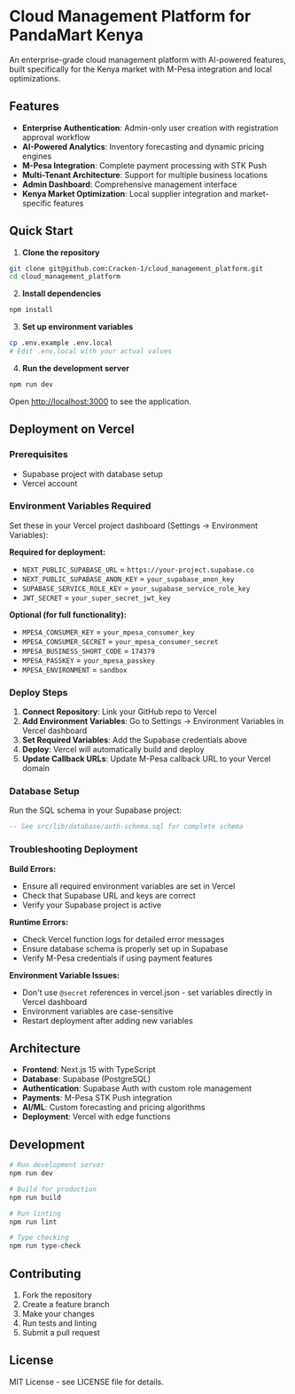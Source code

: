 # Cloud Management Platform for PandaMart Kenya

An enterprise-grade cloud management platform with AI-powered features, built specifically for the Kenya market with M-Pesa integration and local optimizations.

## Features

- **Enterprise Authentication**: Admin-only user creation with registration approval workflow
- **AI-Powered Analytics**: Inventory forecasting and dynamic pricing engines
- **M-Pesa Integration**: Complete payment processing with STK Push
- **Multi-Tenant Architecture**: Support for multiple business locations
- **Admin Dashboard**: Comprehensive management interface
- **Kenya Market Optimization**: Local supplier integration and market-specific features

## Quick Start

1. **Clone the repository**
```bash
git clone git@github.com:Cracken-1/cloud_management_platform.git
cd cloud_management_platform
```

2. **Install dependencies**
```bash
npm install
```

3. **Set up environment variables**
```bash
cp .env.example .env.local
# Edit .env.local with your actual values
```

4. **Run the development server**
```bash
npm run dev
```

Open [http://localhost:3000](http://localhost:3000) to see the application.

## Deployment on Vercel

### Prerequisites
- Supabase project with database setup
- Vercel account

### Environment Variables Required
Set these in your Vercel project dashboard (Settings → Environment Variables):

**Required for deployment:**
- `NEXT_PUBLIC_SUPABASE_URL` = `https://your-project.supabase.co`
- `NEXT_PUBLIC_SUPABASE_ANON_KEY` = `your_supabase_anon_key`
- `SUPABASE_SERVICE_ROLE_KEY` = `your_supabase_service_role_key`
- `JWT_SECRET` = `your_super_secret_jwt_key`

**Optional (for full functionality):**
- `MPESA_CONSUMER_KEY` = `your_mpesa_consumer_key`
- `MPESA_CONSUMER_SECRET` = `your_mpesa_consumer_secret`
- `MPESA_BUSINESS_SHORT_CODE` = `174379`
- `MPESA_PASSKEY` = `your_mpesa_passkey`
- `MPESA_ENVIRONMENT` = `sandbox`

### Deploy Steps
1. **Connect Repository**: Link your GitHub repo to Vercel
2. **Add Environment Variables**: Go to Settings → Environment Variables in Vercel dashboard
3. **Set Required Variables**: Add the Supabase credentials above
4. **Deploy**: Vercel will automatically build and deploy
5. **Update Callback URLs**: Update M-Pesa callback URL to your Vercel domain

### Database Setup
Run the SQL schema in your Supabase project:
```sql
-- See src/lib/database/auth-schema.sql for complete schema
```

### Troubleshooting Deployment

**Build Errors:**
- Ensure all required environment variables are set in Vercel
- Check that Supabase URL and keys are correct
- Verify your Supabase project is active

**Runtime Errors:**
- Check Vercel function logs for detailed error messages
- Ensure database schema is properly set up in Supabase
- Verify M-Pesa credentials if using payment features

**Environment Variable Issues:**
- Don't use `@secret` references in vercel.json - set variables directly in Vercel dashboard
- Environment variables are case-sensitive
- Restart deployment after adding new variables

## Architecture

- **Frontend**: Next.js 15 with TypeScript
- **Database**: Supabase (PostgreSQL)
- **Authentication**: Supabase Auth with custom role management
- **Payments**: M-Pesa STK Push integration
- **AI/ML**: Custom forecasting and pricing algorithms
- **Deployment**: Vercel with edge functions

## Development

```bash
# Run development server
npm run dev

# Build for production
npm run build

# Run linting
npm run lint

# Type checking
npm run type-check
```

## Contributing

1. Fork the repository
2. Create a feature branch
3. Make your changes
4. Run tests and linting
5. Submit a pull request

## License

MIT License - see LICENSE file for details.
